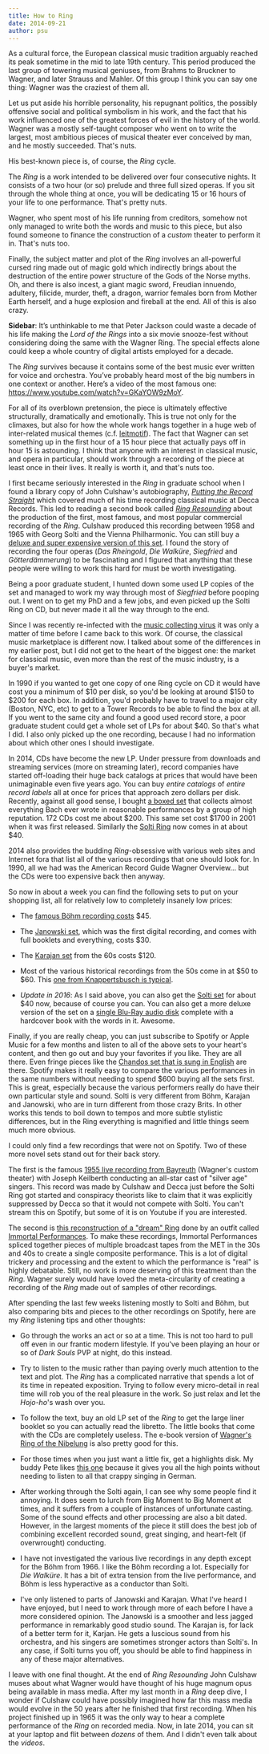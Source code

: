 ```yaml
---
title: How to Ring
date: 2014-09-21
author: psu
---
```


As a cultural force, the European classical music tradition arguably reached its peak sometime in the mid to late 19th century. This period produced the last group of towering musical geniuses, from Brahms to Bruckner to Wagner, and later Strauss and Mahler. Of this group I think you can say one thing: Wagner was the craziest of them all.

Let us put aside his horrible personality, his repugnant politics, the possibly offensive social and political symbolism in his work, and the fact that his work influenced one of the greatest forces of evil in the history of the world. Wagner was a mostly self-taught composer who went on to write the largest, most ambitious pieces of musical theater ever conceived by man, and he mostly succeeded. That's nuts. 

His best-known piece is, of course, the _Ring_ cycle. 

The _Ring_ is a work intended to be delivered over four consecutive nights. It consists of a two hour (or so) prelude and three full sized operas. If you sit through the whole thing at once, you will be dedicating 15 or 16 hours of your life to one performance. That's pretty nuts.

Wagner, who spent most of his life running from creditors, somehow not only managed to write both the words and music to this piece, but also found someone to finance the construction of a _custom_ theater to perform it in. That's nuts too.

Finally, the subject matter and plot of the _Ring_ involves an all-powerful cursed ring made out of magic gold which indirectly brings about the destruction of the entire power structure of the Gods of the Norse myths. Oh, and there is also incest, a giant magic sword, Freudian innuendo, adultery, filicide, murder, theft, a dragon, warrior females born from Mother Earth herself, and a huge explosion and fireball at the end. All of this is also crazy.

**Sidebar**: It’s unthinkable to me that Peter Jackson could waste a decade of his life making the _Lord of the Rings_ into a six movie snooze-fest without considering doing the same with the Wagner Ring. The special effects alone could keep a whole country of digital artists employed for a decade.

The _Ring_ survives because it contains some of the best music ever written for voice and orchestra. You’ve probably heard most of the big numbers in one context or another. Here’s a video of the most famous one: <a href="https://www.youtube.com/watch?v=GKaYOW9zMoY">https://www.youtube.com/watch?v=GKaYOW9zMoY</a>. 

For all of its overblown pretension, the piece is ultimately effective structurally, dramatically and emotionally. This is true not only for the climaxes, but also for how the whole work hangs together in a huge web of  inter-related musical themes (c.f. <a href="http://en.wikipedia.org/wiki/Leitmotif">leitmotif</a>). The fact that Wagner can set something up in the first hour of a 15 hour piece that actually pays off in hour 15 is astounding. I think that anyone with an interest in classical music, and opera in particular, should work through a recording of the piece at least once in their lives. It really is worth it, and that's nuts too.

I first became seriously interested in the _Ring_ in graduate school when I found a library copy of John Culshaw's autobiography, <a href="http://www.amazon.com/Putting-Record-Straight-Autobiography-Culshaw/">_Putting the Record Straight_</a> which covered much of his time recording classical music at Decca Records. This led to reading a second book called <a href="http://www.amazon.com/Ring-Resounding-John-Culshaw/dp/0670598895/">_Ring Resounding_</a> about the production of the first, most famous, and most popular commercial recording of the _Ring_. Culshaw produced this recording between 1958 and 1965 with Georg Solti and the Vienna Philharmonic. You can still buy a <a href="http://www.amazon.com/Wagner-Ring-Nibelungen-Super-Deluxe/dp/B008J1QFLU/">deluxe and super expensive version of this set</a>. I found the story of recording the four operas (_Das Rheingold_, _Die Walküre_, _Siegfried_ and _Götterdämmerung_) to be fascinating and I figured that anything that these people were willing to work this hard for must be worth investigating.

Being a poor graduate student, I hunted down some used LP copies of the set and managed to work my way through most of _Siegfried_ before pooping out. I went on to get my PhD and a few jobs, and even picked up the Solti Ring on CD, but never made it all the way through to the end.

Since I was recently re-infected with the <a href="/unreasonable-gripes.html">music collecting virus</a> it was only a matter of time before I came back to this work. Of course, the classical music marketplace is different now. I talked about some of the differences in my earlier post, but I did not get to the heart of the biggest one: the market for classical music, even more than the rest of the music industry, is a buyer's market.

In 1990 if you wanted to get one copy of one Ring cycle on CD it would have cost you a minimum of $10 per disk, so you'd be looking at around $150 to $200 for each box. In addition, you'd probably have to travel to a major city (Boston, NYC, etc) to get to a Tower Records to be able to find the box at all. If you went to the same city and found a good used record store, a poor graduate student could get a whole set of LPs for about $40. So that's what I did. I also only picked up the one recording, because I had no information about which other ones I should investigate.

In 2014, CDs have become the new LP. Under pressure from downloads and streaming services (more on streaming later), record companies have started off-loading their huge back catalogs at prices that would have been unimaginable even five years ago. You can buy _entire catalogs_ of _entire record labels_ all at once for prices that approach zero dollars per disk. Recently, against all good sense, I bought <a href="http://www.amazon.com/Complete-Works-Johann-Sebastian-Bach/dp/B003LR4QPE/">a boxed set</a> that collects almost everything Bach ever wrote in reasonable performances by a group of high reputation. 172 CDs cost me about $200. This same set cost $1700 in 2001 when it was first released. Similarly the <a href="https://www.amazon.com/Wagner-Ring-Nibelungen-16-CD-ROMCombo/dp/B00VVZUXRS/ref=sr_1_1?ie=UTF8&qid=1468670640&sr=8-1&keywords=solti+ring">Solti Ring</a> now comes in at about $40.

2014 also provides the budding _Ring_-obsessive with various web sites and Internet fora that list all of the various recordings that one should look for. In 1990, all we had was the American Record Guide Wagner Overview... but the CDs were too expensive back then anyway.

So now in about a week you can find the following sets to put on your shopping list, all for relatively low to completely insanely low prices:

- The <a href="http://www.amazon.com/Wagner-Ring-Nibelungen-Richard/dp/B003Y3MYYU/">famous Böhm recording costs</a> $45.

- The <a href="http://www.amazon.com/Wagner-Ring-Nibelungen-Richard/dp/B009EJSV2C/">Janowski set</a>, which was the first digital recording, and comes with full booklets and everything, costs $30.

- The <a href="http://www.amazon.com/Wagner-Nibelungen-Herbert-Von-Karajan/dp/B000009CMV/">Karajan set</a> from the 60s costs $120.

- Most of the various historical recordings from the 50s come in at $50 to $60. This <a href="http://www.amazon.com/Knappertsbusch-Conducts-Richard-Nibelungen-Bayreuth/dp/B00004RCZL/">one from Knappertsbusch is typical</a>.

- *Update in 2016*: As I said above, you can also get the <a href="https://www.amazon.com/Wagner-Ring-Nibelungen-16-CD-ROMCombo/dp/B00VVZUXRS/ref=sr_1_1?ie=UTF8&qid=1468670640&sr=8-1&keywords=solti+ring">Solti set</a> for about $40 now, because of course you can. You can also get a more deluxe version of the set on a <a href="https://www.amazon.com/Wagner-Ring-Nibelungen-Blu-ray-Audio/dp/B00NU2LSW4/ref=pd_sim_15_2?ie=UTF8&dpID=41mIrQKQkjL&dpSrc=sims&preST=_AC_UL160_SR160%2C160_&psc=1&refRID=D4AH6GZNJ38E3TEF6A7R">single Blu-Ray audio disk</a> complete with a hardcover book with the words in it. Awesome.

Finally, if you are really cheap, you can just subscribe to Spotify or Apple Music for a few months and listen to all of the above sets to your heart's content, and then go out and buy your favorites if you like. They are all there. Even fringe pieces like the <a href="http://open.spotify.com/album/4FUxybpSmMgUm1wvaO4fNE">Chandos set that is sung in English</a> are there. Spotify makes it really easy to compare the various performances in the same numbers without needing to spend $600 buying all the sets first. This is great, especially because the various performers really do have their own particular style and sound. Solti is very different from Böhm, Karajan and Janowski, who are in turn different from those crazy Brits. In other works this tends to boil down to tempos and more subtle stylistic differences, but in the Ring everything is magnified and little things seem much more obvious.

I could only find a few recordings that were not on Spotify. Two of these more novel sets stand out for their back story.

The first is the famous <a href="http://www.amazon.com/Wagner-Ring-Nibelungen-Astrid-Varnay/dp/B000XTCBWS/">1955 live recording from Bayreuth</a> (Wagner's custom theater) with Joseph Keilberth conducting an all-star cast of "silver age" singers. This record was made by Culshaw and Decca just before the Solti Ring got started and conspiracy theorists like to claim that it was explicitly suppressed by Decca so that it would not compete with Solti. You can't stream this on Spotify, but some of it is on Youtube if you are interested.

The second is <a href="http://immortalperformances.org/documents.php?d=5">this reconstruction of a "dream" Ring</a> done by an outfit called <a href="http://immortalperformances.org/documents.php?d=5">Immortal Performances</a>. To make these recordings, Immortal Performances spliced together pieces of multiple broadcast tapes from the MET in the 30s and 40s to create a single composite performance. This is a lot of digital trickery and processing and the extent to which the performance is "real" is highly debatable. Still, no work is more deserving of this treatment than the _Ring_. Wagner surely would have loved the meta-circularity of creating a recording of the _Ring_ made out of samples of other recordings.

After spending the last few weeks listening mostly to Solti and Böhm, but also comparing bits and pieces to the other recordings on Spotify, here are my _Ring_ listening tips and other thoughts:

- Go through the works an act or so at a time. This is not too hard to pull off even in our frantic modern lifestyle. If you've been playing an hour or so of _Dark Souls_ PVP at night, do this instead.

- Try to listen to the music rather than paying overly much attention to the text and plot. The _Ring_ has a complicated   narrative that spends a lot of its time in repeated exposition. Trying to follow every micro-detail in real time will rob you of  the real pleasure in the work. So just relax and let the _Hojo-ho_'s wash over you.

- To follow the text, buy an old LP set of the _Ring_ to get the large liner booklet so you can actually read the libretto. The little books that come with the CDs are completely useless. The e-book version of <a href="http://www.amazon.com/Wagners-Ring-Nibelung-Stewart-Spencer/dp/0500281947/">Wagner's Ring of the Nibelung</a> is also pretty good for this.

- For those times when you just want a little fix, get a highlights disk. My buddy Pete likes <a href="http://www.amazon.com/Ring-Without-Words-Richard-Wagner/dp/B000003CUJ/">this one</a> because it gives you all the high points without needing to listen to all that crappy singing in German.

- After working through the Solti again, I can see why some people find it annoying. It does seem to lurch from Big Moment to Big Moment at times, and it suffers from a couple of instances of unfortunate casting. Some of the sound effects and other processing are also a bit dated. However, in the largest moments of the piece it still does the best job of combining excellent recorded sound, great singing, and heart-felt (if overwrought) conducting. 

- I have not investigated the various live recordings in any depth except for the Böhm from 1966. I like the Böhm recording a lot. Especially for _Die Walküre_. It has a bit of extra tension from the live performance, and Böhm is less hyperactive as a conductor than Solti.

- I've only listened to parts of Janowski and Karajan. What I've heard I have enjoyed, but I need to work through more of each before I have a more considered opinion. The Janowski is a smoother and less jagged performance in remarkably good studio sound. The Karajan is, for lack of a better term for it, Karjan. He gets a luscious sound from his orchestra, and his singers are sometimes stronger actors than Solti's. In any case, if Solti turns you off, you should be able to find happiness in any of these major alternatives.

I leave with one final thought. At the end of _Ring Resounding_ John Culshaw muses about what Wagner would have thought of his huge magnum opus being available in mass media. After my last month in a _Ring_ deep dive, I wonder if Culshaw could have possibly imagined how far this mass media would evolve in the 50 years after he finished that first recording. When his project finished up in 1965 it was the only way to hear a complete performance of the _Ring_ on recorded media. Now, in late 2014, you can sit at your laptop and flit between _dozens_ of them. And I didn't even talk about the _videos_.

